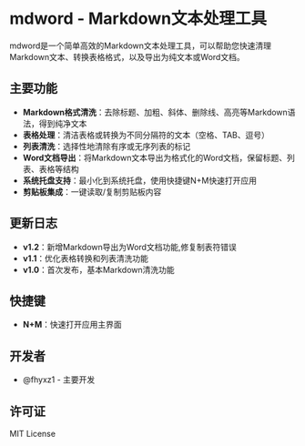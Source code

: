 # mdword - Markdown文本处理工具

mdword是一个简单高效的Markdown文本处理工具，可以帮助您快速清理Markdown文本、转换表格格式，以及导出为纯文本或Word文档。

## 主要功能

- **Markdown格式清洗**：去除标题、加粗、斜体、删除线、高亮等Markdown语法，得到纯净文本
- **表格处理**：清洁表格或转换为不同分隔符的文本（空格、TAB、逗号）
- **列表清洗**：选择性地清除有序或无序列表的标记
- **Word文档导出**：将Markdown文本导出为格式化的Word文档，保留标题、列表、表格等结构
- **系统托盘支持**：最小化到系统托盘，使用快捷键N+M快速打开应用
- **剪贴板集成**：一键读取/复制剪贴板内容

## 更新日志

- **v1.2**：新增Markdown导出为Word文档功能,修复制表符错误
- **v1.1**：优化表格转换和列表清洗功能
- **v1.0**：首次发布，基本Markdown清洗功能


## 快捷键

- **N+M**：快速打开应用主界面

## 开发者

- @fhyxz1  - 主要开发

## 许可证

MIT License
